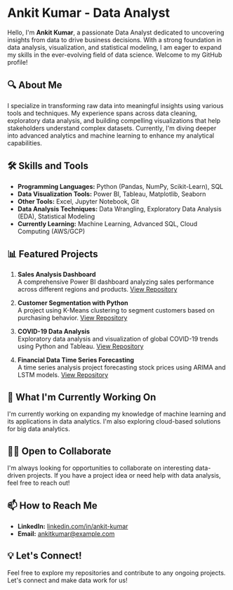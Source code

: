 # **Ankit Kumar - Data Analyst**

Hello, I'm **Ankit Kumar**, a passionate Data Analyst dedicated to uncovering insights from data to drive business decisions. With a strong foundation in data analysis, visualization, and statistical modeling, I am eager to expand my skills in the ever-evolving field of data science. Welcome to my GitHub profile!

## **🔍 About Me**

I specialize in transforming raw data into meaningful insights using various tools and techniques. My experience spans across data cleaning, exploratory data analysis, and building compelling visualizations that help stakeholders understand complex datasets. Currently, I'm diving deeper into advanced analytics and machine learning to enhance my analytical capabilities.

## **🛠️ Skills and Tools**

- **Programming Languages:** Python (Pandas, NumPy, Scikit-Learn), SQL  
- **Data Visualization Tools:** Power BI, Tableau, Matplotlib, Seaborn  
- **Other Tools:** Excel, Jupyter Notebook, Git  
- **Data Analysis Techniques:** Data Wrangling, Exploratory Data Analysis (EDA), Statistical Modeling  
- **Currently Learning:** Machine Learning, Advanced SQL, Cloud Computing (AWS/GCP)

## **📊 Featured Projects**

1. **Sales Analysis Dashboard**  
   A comprehensive Power BI dashboard analyzing sales performance across different regions and products. [View Repository](#)

2. **Customer Segmentation with Python**  
   A project using K-Means clustering to segment customers based on purchasing behavior. [View Repository](#)

3. **COVID-19 Data Analysis**  
   Exploratory data analysis and visualization of global COVID-19 trends using Python and Tableau. [View Repository](#)

4. **Financial Data Time Series Forecasting**  
   A time series analysis project forecasting stock prices using ARIMA and LSTM models. [View Repository](#)

## **🌱 What I'm Currently Working On**

I'm currently working on expanding my knowledge of machine learning and its applications in data analytics. I'm also exploring cloud-based solutions for big data analytics.

## **👨‍💻 Open to Collaborate**

I'm always looking for opportunities to collaborate on interesting data-driven projects. If you have a project idea or need help with data analysis, feel free to reach out!

## **📫 How to Reach Me**

- **LinkedIn:** [linkedin.com/in/ankit-kumar](#)  
- **Email:** ankitkumar@example.com

## **💡 Let's Connect!**

Feel free to explore my repositories and contribute to any ongoing projects. Let's connect and make data work for us!
